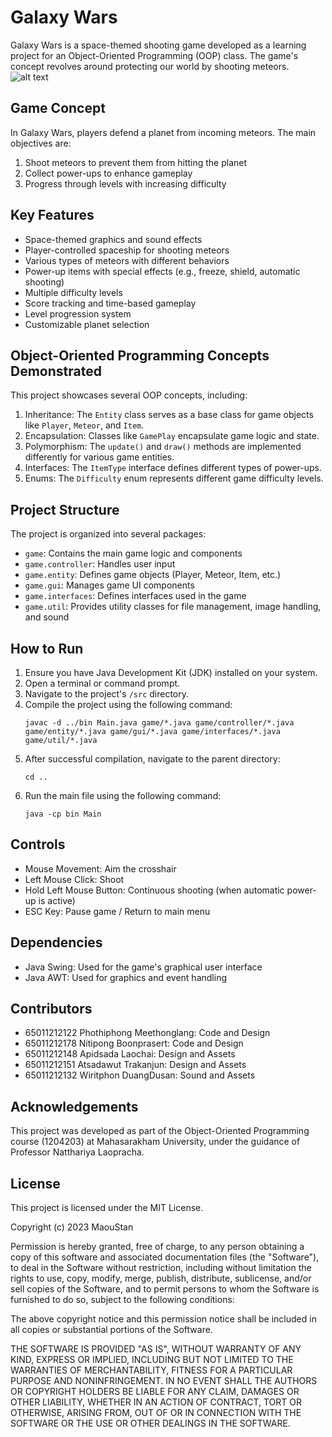 # Galaxy Wars

Galaxy Wars is a space-themed shooting game developed as a learning project for an Object-Oriented Programming (OOP) class. The game's concept revolves around protecting our world by shooting meteors.
![alt text](res/images/banner/banner.png)

## Game Concept

In Galaxy Wars, players defend a planet from incoming meteors. The main objectives are:

1. Shoot meteors to prevent them from hitting the planet
2. Collect power-ups to enhance gameplay
3. Progress through levels with increasing difficulty

## Key Features

- Space-themed graphics and sound effects
- Player-controlled spaceship for shooting meteors
- Various types of meteors with different behaviors
- Power-up items with special effects (e.g., freeze, shield, automatic shooting)
- Multiple difficulty levels
- Score tracking and time-based gameplay
- Level progression system
- Customizable planet selection

## Object-Oriented Programming Concepts Demonstrated

This project showcases several OOP concepts, including:

1. Inheritance: The `Entity` class serves as a base class for game objects like `Player`, `Meteor`, and `Item`.
2. Encapsulation: Classes like `GamePlay` encapsulate game logic and state.
3. Polymorphism: The `update()` and `draw()` methods are implemented differently for various game entities.
4. Interfaces: The `ItemType` interface defines different types of power-ups.
5. Enums: The `Difficulty` enum represents different game difficulty levels.

## Project Structure

The project is organized into several packages:

- `game`: Contains the main game logic and components
- `game.controller`: Handles user input
- `game.entity`: Defines game objects (Player, Meteor, Item, etc.)
- `game.gui`: Manages game UI components
- `game.interfaces`: Defines interfaces used in the game
- `game.util`: Provides utility classes for file management, image handling, and sound

## How to Run

1. Ensure you have Java Development Kit (JDK) installed on your system.
2. Open a terminal or command prompt.
3. Navigate to the project's `/src` directory.
4. Compile the project using the following command:
   ```
   javac -d ../bin Main.java game/*.java game/controller/*.java game/entity/*.java game/gui/*.java game/interfaces/*.java game/util/*.java
   ```
5. After successful compilation, navigate to the parent directory:
   ```
   cd ..
   ```
6. Run the main file using the following command:
   ```
   java -cp bin Main
   ```

## Controls

- Mouse Movement: Aim the crosshair
- Left Mouse Click: Shoot
- Hold Left Mouse Button: Continuous shooting (when automatic power-up is active)
- ESC Key: Pause game / Return to main menu

## Dependencies

- Java Swing: Used for the game's graphical user interface
- Java AWT: Used for graphics and event handling

## Contributors

- 65011212122 Phothiphong Meethonglang: Code and Design
- 65011212178 Nitipong Boonprasert: Code and Design
- 65011212148 Apidsada Laochai: Design and Assets
- 65011212151 Atsadawut Trakanjun: Design and Assets
- 65011212132 Wiritphon DuangDusan: Sound and Assets

## Acknowledgements

This project was developed as part of the Object-Oriented Programming course (1204203) at Mahasarakham University, under the guidance of Professor Natthariya Laopracha.

## License

This project is licensed under the MIT License.

Copyright (c) 2023 MaouStan

Permission is hereby granted, free of charge, to any person obtaining a copy
of this software and associated documentation files (the "Software"), to deal
in the Software without restriction, including without limitation the rights
to use, copy, modify, merge, publish, distribute, sublicense, and/or sell
copies of the Software, and to permit persons to whom the Software is
furnished to do so, subject to the following conditions:

The above copyright notice and this permission notice shall be included in all
copies or substantial portions of the Software.

THE SOFTWARE IS PROVIDED "AS IS", WITHOUT WARRANTY OF ANY KIND, EXPRESS OR
IMPLIED, INCLUDING BUT NOT LIMITED TO THE WARRANTIES OF MERCHANTABILITY,
FITNESS FOR A PARTICULAR PURPOSE AND NONINFRINGEMENT. IN NO EVENT SHALL THE
AUTHORS OR COPYRIGHT HOLDERS BE LIABLE FOR ANY CLAIM, DAMAGES OR OTHER
LIABILITY, WHETHER IN AN ACTION OF CONTRACT, TORT OR OTHERWISE, ARISING FROM,
OUT OF OR IN CONNECTION WITH THE SOFTWARE OR THE USE OR OTHER DEALINGS IN THE
SOFTWARE.
